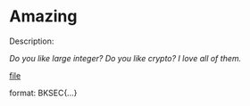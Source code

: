 # Amazing

Description: 

*Do you like large integer? Do you like crypto? I love all of them.*

[file](files/chall)

format: BKSEC{...}

